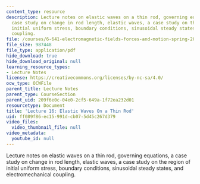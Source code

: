 ```yaml
---
content_type: resource
description: Lecture notes on elastic waves on a thin rod, governing equations, a
  case study on change in rod length, elastic waves, a case study on the region of
  initial uniform stress, boundary conditions, sinusoidal steady states, and electromechanical
  coupling.
file: /courses/6-641-electromagnetic-fields-forces-and-motion-spring-2005/ff089f86ec15991dcb075d45c267d379_lecture16.pdf
file_size: 987448
file_type: application/pdf
hide_download: true
hide_download_original: null
learning_resource_types:
- Lecture Notes
license: https://creativecommons.org/licenses/by-nc-sa/4.0/
ocw_type: OCWFile
parent_title: Lecture Notes
parent_type: CourseSection
parent_uid: 209f6e0c-04e0-2cf5-649a-1f72ea232d01
resourcetype: Document
title: 'Lecture 16: Elastic Waves On a Thin Rod'
uid: ff089f86-ec15-991d-cb07-5d45c267d379
video_files:
  video_thumbnail_file: null
video_metadata:
  youtube_id: null
---
```

Lecture notes on elastic waves on a thin rod, governing equations, a case study on change in rod length, elastic waves, a case study on the region of initial uniform stress, boundary conditions, sinusoidal steady states, and electromechanical coupling.